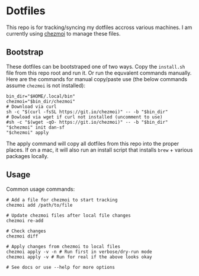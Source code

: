 # Dotfiles

This repo is for tracking/syncing my dotfiles accross various machines. I am
currently using [chezmoi](https://github.com/twpayne/chezmoi) to manage these
files.

## Bootstrap

These dotfiles can be bootstraped one of two ways. Copy the `install.sh` file
from this repo root and run it. Or run the equvalent commands manually. Here are
the commands for manual copy/paste use (the below commands assume `chezmoi` is
not installed):

```
bin_dir="$HOME/.local/bin"
chezmoi="$bin_dir/chezmoi"
# Download via curl
sh -c "$(curl -fsSL https://git.io/chezmoi)" -- -b "$bin_dir"
# Dowload via wget if curl not installed (uncomment to use)
#sh -c "$(wget -qO- https://git.io/chezmoi)" -- -b "$bin_dir"
"$chezmoi" init dan-sf
"$chezmoi" apply
```

The apply command will copy all dotfiles from this repo into the proper places.
If on a mac, it will also run an install script that installs `brew` + various
packages locally.

## Usage

Common usage commands:

```
# Add a file for chezmoi to start tracking
chezmoi add /path/to/file

# Update chezmoi files after local file changes
chezmoi re-add

# Check changes
chezmoi diff

# Apply changes from chezmoi to local files
chezmoi apply -v -n # Run first in verbose/dry-run mode
chezmoi apply -v # Run for real if the above looks okay

# See docs or use --help for more options
```

